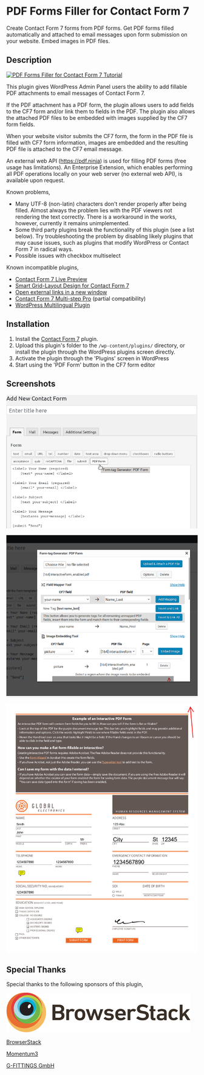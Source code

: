# PDF Forms Filler for Contact Form 7

Create Contact Form 7 forms from PDF forms.  Get PDF forms filled automatically and attached to email messages upon form submission on your website.  Embed images in PDF files.

## Description

[![PDF Forms Filler for Contact Form 7 Tutorial](https://img.youtube.com/vi/jy84xqnj0Zk/0.jpg)](https://www.youtube.com/watch?v=jy84xqnj0Zk "PDF Forms Filler for Contact Form 7 Tutorial")

This plugin gives WordPress Admin Panel users the ability to add fillable PDF attachments to email messages of Contact Form 7.

If the PDF attachment has a PDF form, the plugin allows users to add fields to the CF7 form and/or link them to fields in the PDF.  The plugin also allows the attached PDF files to be embedded with images supplied by the CF7 form fields.

When your website visitor submits the CF7 form, the form in the PDF file is filled with CF7 form information, images are embedded and the resulting PDF file is attached to the CF7 email message.

An external web API (https://pdf.ninja) is used for filling PDF forms (free usage has limitations).  An Enterprise Extension, which enables performing all PDF operations locally on your web server (no external web API), is available upon request.

Known problems,
* Many UTF-8 (non-latin) characters don't render properly after being filled.  Almost always the problem lies with the PDF viewers not rendering the text correctly.  There is a workaround in the works, however, currently it remains unimplemented.
* Some third party plugins break the functionality of this plugin (see a list below).  Try troubleshooting the problem by disabling likely plugins that may cause issues, such as plugins that modify WordPress or Contact Form 7 in radical ways.
* Possible issues with checkbox multiselect

Known incompatible plugins,
* [Contact Form 7 Live Preview](https://wordpress.org/plugins/cf7-live-preview/)
* [Smart Grid-Layout Design for Contact Form 7](https://wordpress.org/plugins/cf7-grid-layout/)
* [Open external links in a new window](https://wordpress.org/plugins/open-external-links-in-a-new-window/)
* [Contact Form 7 Multi-step Pro](https://codecanyon.net/item/contact-form-7-multistep-pro/19635969) (partial compatibility)
* [WordPress Multilingual Plugin](https://wpml.org/)

## Installation

1. Install the [Contact Form 7](https://wordpress.org/plugins/contact-form-7) plugin.
2. Upload this plugin's folder to the `/wp-content/plugins/` directory, or install the plugin through the WordPress plugins screen directly.
3. Activate the plugin through the 'Plugins' screen in WordPress
4. Start using the 'PDF Form' button in the CF7 form editor

## Screenshots

![PDF Form button is available to access PDF attachments interface](assets/screenshot-1.png?raw=true)

![Form-tag Generator interface that allows users to upload and attach PDF files and generate tags](assets/screenshot-2.png?raw=true)

![Email message in Thunderbird with the attached PDF file](assets/screenshot-3.png?raw=true)

## Special Thanks

Special thanks to the following sponsors of this plugin,

[![BrowserStack](assets/BrowserStack.png)](https://www.browserstack.com/)

[BrowserStack](https://www.browserstack.com/)

[Momentum3](http://momentum3.biz/)

[G-FITTINGS GmbH](http://www.g-fittings.com/)
